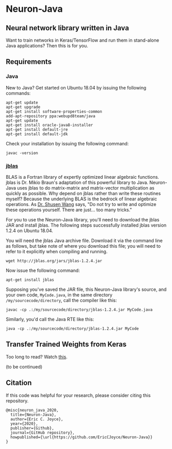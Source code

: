# Neuron-Java
## Neural network library written in Java

Want to train networks in Keras/TensorFlow and run them in stand-alone Java applications? Then this is for you.

## Requirements
### Java

New to Java? Get started on Ubuntu 18.04 by issuing the following commands:
```
apt-get update
apt-get upgrade
apt-get install software-properties-common
add-apt-repository ppa:webupd8team/java
apt-get update
apt-get install oracle-java8-installer
apt-get install default-jre
apt-get install default-jdk
```

Check your installation by issuing the following command:
```
javac -version
```

### [jblas](http://jblas.org/)

BLAS is a Fortran library of expertly optimized linear algebraic functions. jblas is Dr. Mikio Braun's adaptation of this powerful library to Java. Neuron-Java uses jblas to do matrix-matrix and matrix-vector multiplication as quickly as possible. Why depend on jblas rather than write these routines myself? Because the underlying BLAS is the bedrock of linear algebraic operations. As [Dr. Shusen Wang](http://wangshusen.github.io/) says, "Do not try to write and optimize these operations yourself. There are just... too many tricks."

For you to use the Neuron-Java library, you'll need to download the jblas JAR and install jblas. The following steps successfully installed jblas version 1.2.4 on Ubuntu 18.04.

You will need the jblas Java archive file. Download it via the command line as follows, but take note of where you download this file; you will need to refer to it explicitly when compiling and running.
```
wget http://jblas.org/jars/jblas-1.2.4.jar
```
Now issue the following command:
```
apt-get install jblas
```
Supposing you've saved the JAR file, this Neuron-Java library's source, and your own code, `MyCode.java`, in the same directory `/my/sourcecode/directory`, call the compiler like this:
```
javac -cp .:/my/sourcecode/directory/jblas-1.2.4.jar MyCode.java
```
Similarly, you'd call the Java RTE like this:
```
java -cp .:/my/sourcecode/directory/jblas-1.2.4.jar MyCode
```

## Transfer Trained Weights from Keras

Too long to read? Watch [this]().

(to be continued)

## Citation

If this code was helpful for your research, please consider citing this repository.

```
@misc{neuron_java_2020,
  title={Neuron-Java},
  author={Eric C. Joyce},
  year={2020},
  publisher={Github},
  journal={GitHub repository},
  howpublished={\url{https://github.com/EricCJoyce/Neuron-Java}}
}
```
